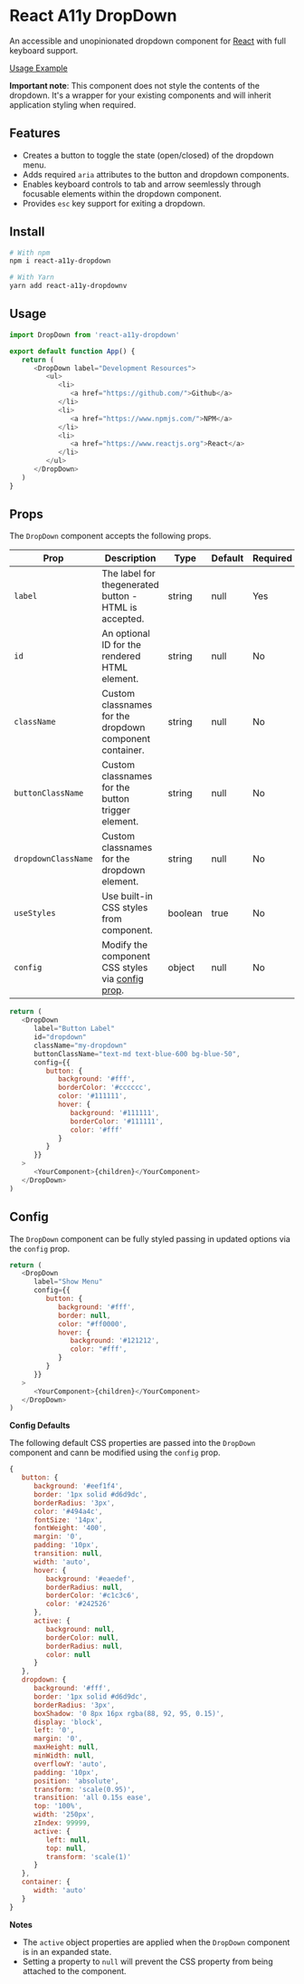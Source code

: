 # React A11y DropDown

An accessible and unopinionated dropdown component for [React](https://www.reactjs.org) with full keyboard support.

[Usage Example](https://dcooney.github.io/react-a11y-dropdown/)

**Important note**: This component does not style the contents of the dropdown. It's a wrapper for your existing components and will inherit application styling when required.

## Features

-  Creates a button to toggle the state (open/closed) of the dropdown menu.
-  Adds required `aria` attributes to the button and dropdown components.
-  Enables keyboard controls to tab and arrow seemlessly through focusable elements within the dropdown component.
-  Provides `esc` key support for exiting a dropdown.

## Install

```bash
# With npm
npm i react-a11y-dropdown

# With Yarn
yarn add react-a11y-dropdownv
```

## Usage

```javascript
import DropDown from 'react-a11y-dropdown'

export default function App() {
   return (
      <DropDown label="Development Resources">
         <ul>
            <li>
               <a href="https://github.com/">Github</a>
            </li>
            <li>
               <a href="https://www.npmjs.com/">NPM</a>
            </li>
            <li>
               <a href="https://www.reactjs.org">React</a>
            </li>
         </ul>
      </DropDown>
   )
}
```

## Props

The `DropDown` component accepts the following props.

| Prop                | Description                                                 | Type    | Default | Required |
| ------------------- | ----------------------------------------------------------- | ------- | ------- | -------- |
| `label`             | The label for thegenerated button - HTML is accepted.       | string  | null    | Yes      |
| `id`                | An optional ID for the rendered HTML element.               | string  | null    | No       |
| `className`         | Custom classnames for the dropdown component container.     | string  | null    | No       |
| `buttonClassName`   | Custom classnames for the button trigger element.           | string  | null    | No       |
| `dropdownClassName` | Custom classnames for the dropdown element.                 | string  | null    | No       |
| `useStyles`         | Use built-in CSS styles from component.                     | boolean | true    | No       |
| `config`            | Modify the component CSS styles via [config prop](#config). | object  | null    | No       |

```javascript
return (
   <DropDown
      label="Button Label"
      id="dropdown"
      className="my-dropdown"
      buttonClassName="text-md text-blue-600 bg-blue-50",
      config={{
         button: {
            background: '#fff',
            borderColor: '#cccccc',
            color: '#111111',
            hover: {
               background: '#111111',
               borderColor: '#111111',
               color: '#fff'
            }
         }
      }}
   >
      <YourComponent>{children}</YourComponent>
   </DropDown>
)
```

## Config

The `DropDown` component can be fully styled passing in updated options via the `config` prop.

```javascript
return (
   <DropDown
      label="Show Menu"
      config={{
         button: {
            background: '#fff',
            border: null,
            color: "#ff0000',
            hover: {
               background: '#121212',
               color: "#fff',
            }
         }
      }}
   >
      <YourComponent>{children}</YourComponent>
   </DropDown>
)
```

**Config Defaults**

The following default CSS properties are passed into the `DropDown` component and cann be modified using the `config` prop.

```javascript
{
   button: {
      background: '#eef1f4',
      border: '1px solid #d6d9dc',
      borderRadius: '3px',
      color: '#494a4c',
      fontSize: '14px',
      fontWeight: '400',
      margin: '0',
      padding: '10px',
      transition: null,
      width: 'auto',
      hover: {
         background: '#eaedef',
         borderRadius: null,
         borderColor: '#c1c3c6',
         color: '#242526'
      },
      active: {
         background: null,
         borderColor: null,
         borderRadius: null,
         color: null
      }
   },
   dropdown: {
      background: '#fff',
      border: '1px solid #d6d9dc',
      borderRadius: '3px',
      boxShadow: '0 8px 16px rgba(88, 92, 95, 0.15)',
      display: 'block',
      left: '0',
      margin: '0',
      maxHeight: null,
      minWidth: null,
      overflowY: 'auto',
      padding: '10px',
      position: 'absolute',
      transform: 'scale(0.95)',
      transition: 'all 0.15s ease',
      top: '100%',
      width: '250px',
      zIndex: 99999,
      active: {
         left: null,
         top: null,
         transform: 'scale(1)'
      }
   },
   container: {
      width: 'auto'
   }
}
```

**Notes**

-  The `active` object properties are applied when the `DropDown` component is in an expanded state.
-  Setting a property to `null` will prevent the CSS property from being attached to the component.
